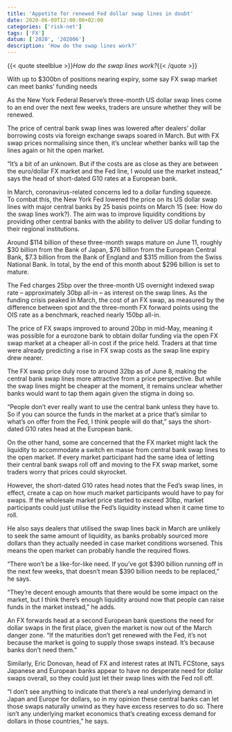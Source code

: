 ```yaml
---
title: 'Appetite for renewed Fed dollar swap lines in doubt'
date: 2020-06-09T12:00:00+02:00
categories: ['risk-net']
tags: ['FX']
datum: ['2020', '202006']
description: 'How do the swap lines work?'
---
```


{{< quote steelblue >}}_How do the swap lines work?_{{< /quote >}}

With up to $300bn of positions nearing expiry, some say FX swap market can meet banks’ funding needs

As the New York Federal Reserve’s three-month US dollar swap lines come to an end over the next few weeks, traders are unsure whether they will be renewed.

The price of central bank swap lines was lowered after dealers’ dollar borrowing costs via foreign exchange swaps soared in March. But with FX swap prices normalising since then, it’s unclear whether banks will tap the lines again or hit the open market.

“It’s a bit of an unknown. But if the costs are as close as they are between the euro/dollar FX market and the Fed line, I would use the market instead,” says the head of short-dated G10 rates at a European bank.

In March, coronavirus-related concerns led to a dollar funding squeeze. To combat this, the New York Fed lowered the price on its US dollar swap lines with major central banks by 25 basis points on March 15 (see: How do the swap lines work?). The aim was to improve liquidity conditions by providing other central banks with the ability to deliver US dollar funding to their regional institutions.

Around $114 billion of these three-month swaps mature on June 11, roughly $30 billion from the Bank of Japan, $76 billion from the European Central Bank, $7.3 billion from the Bank of England and $315 million from the Swiss National Bank. In total, by the end of this month about $296 billion is set to mature.

The Fed charges 25bp over the three-month US overnight indexed swap rate – approximately 30bp all-in – as interest on the swap lines. As the funding crisis peaked in March, the cost of an FX swap, as measured by the difference between spot and the three-month FX forward points using the OIS rate as a benchmark, reached nearly 150bp all-in.

The price of FX swaps improved to around 20bp in mid-May, meaning it was possible for a eurozone bank to obtain dollar funding via the open FX swap market at a cheaper all-in cost if the price held. Traders at that time were already predicting a rise in FX swap costs as the swap line expiry drew nearer.

The FX swap price duly rose to around 32bp as of June 8, making the central bank swap lines more attractive from a price perspective. But while the swap lines might be cheaper at the moment, it remains unclear whether banks would want to tap them again given the stigma in doing so.

“People don’t ever really want to use the central bank unless they have to. So if you can source the funds in the market at a price that’s similar to what’s on offer from the Fed, I think people will do that,” says the short-dated G10 rates head at the European bank.

On the other hand, some are concerned that the FX market might lack the liquidity to accommodate a switch en masse from central bank swap lines to the open market. If every market participant had the same idea of letting their central bank swaps roll off and moving to the FX swap market, some traders worry that prices could skyrocket.

However, the short-dated G10 rates head notes that the Fed’s swap lines, in effect, create a cap on how much market participants would have to pay for swaps. If the wholesale market price started to exceed 30bp, market participants could just utilise the Fed’s liquidity instead when it came time to roll.

He also says dealers that utilised the swap lines back in March are unlikely to seek the same amount of liquidity, as banks probably sourced more dollars than they actually needed in case market conditions worsened. This means the open market can probably handle the required flows.

“There won’t be a like-for-like need. If you’ve got $390 billion running off in the next few weeks, that doesn’t mean $390 billion needs to be replaced,” he says.

“They’re decent enough amounts that there would be some impact on the market, but I think there’s enough liquidity around now that people can raise funds in the market instead,” he adds.

An FX forwards head at a second European bank questions the need for dollar swaps in the first place, given the market is now out of the March danger zone. “If the maturities don’t get renewed with the Fed, it’s not because the market is going to supply those swaps instead. It’s because banks don’t need them.”

Similarly, Eric Donovan, head of FX and interest rates at INTL FCStone, says Japanese and European banks appear to have no desperate need for dollar swaps overall, so they could just let their swap lines with the Fed roll off.

“I don’t see anything to indicate that there’s a real underlying demand in Japan and Europe for dollars, so in my opinion these central banks can let those swaps naturally unwind as they have excess reserves to do so. There isn’t any underlying market economics that’s creating excess demand for dollars in those countries,” he says.

